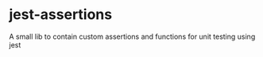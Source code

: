 # jest-assertions
A small lib to contain custom assertions and functions for unit testing using jest
